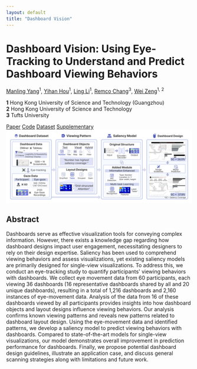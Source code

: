 ```yaml
---
layout: default
title: "Dashboard Vision"
---
```


<div class="title-section">
  <h1>Dashboard Vision: Using Eye-Tracking to Understand and Predict Dashboard Viewing Behaviors</h1>
  
  <div class="paper-meta">
    <p>
      <a href="mailto:myang838@connect.hkust-gz.edu.cn">Manling Yang</a><sup>1</sup>, 
      <a href="mailto:yhou073@connect.hkust-gz.edu.cn">Yihan Hou</a><sup>1</sup>, 
      <a href="mailto:lli297@connect.hkust-gz.edu.cn">Ling Li</a><sup>1</sup>, 
      <a href="mailto:remco.chang@tufts.edu">Remco Chang</a><sup>3</sup>, 
      <a href="mailto:weizeng@hkust-gz.edu.cn">Wei Zeng</a><sup>1, 2</sup>
    </p>
    <p>
      <strong>1</strong> Hong Kong University of Science and Technology (Guangzhou) <br>
      <strong>2</strong> Hong Kong University of Science and Technology <br>
      <strong>3</strong> Tufts University
    </p>
  </div>

  <div class="nav-buttons">
    <a href="https://manlingyang123.github.io/Dashboard-Vision/" class="nav-button">Paper</a>
    <a href="https://manlingyang123.github.io/Dashboard-Vision/" class="nav-button">Code</a>
    <a href="https://manlingyang123.github.io/Dashboard-Vision/" class="nav-button">Dataset</a>
    <a href="https://manlingyang123.github.io/Dashboard-Vision/" class="nav-button">Supplementary</a>
  </div>
</div>

<div class="pipeline-image">
  <img src="pipeline.png" alt="Research Pipeline">
</div>

## Abstract

Dashboards serve as effective visualization tools for conveying complex information. However, there exists a knowledge gap regarding how dashboard designs impact user engagement, necessitating designers to rely on their design expertise. Saliency has been used to comprehend viewing behaviors and assess visualizations, yet existing saliency models are primarily designed for single-view visualizations. To address this, we conduct an eye-tracking study to quantify participants' viewing behaviors with dashboards. We collect eye movement data from 60 participants, each viewing 36 dashboards (16 representative dashboards shared by all and 20 unique dashboards), resulting in a total of 1,216 dashboards and 2,160 instances of eye-movement data. Analysis of the data from 16 of these dashboards viewed by all participants provides insights into how dashboard objects and layout designs influence viewing behaviors. Our analysis confirms known viewing patterns and reveals new patterns related to dashboard layout design. Using the eye-movement data and identified patterns, we develop a saliency model to predict viewing behaviors with dashboards. Compared to state-of-the-art models for single-view visualizations, our model demonstrates overall improvement in prediction performance for dashboards. Finally, we propose potential dashboard design guidelines, illustrate an application case, and discuss general scanning strategies along with limitations and future work.
